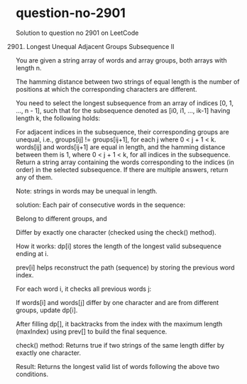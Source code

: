 # question-no-2901
Solution to question no 2901 on LeetCode 

2901. Longest Unequal Adjacent Groups Subsequence II

You are given a string array of words and array groups, both arrays with length n.

The hamming distance between two strings of equal length is the number of positions at which the corresponding characters are different.

You need to select the longest subsequence from an array of indices [0, 1, ..., n - 1], such that for the subsequence denoted as [i0, i1, ..., ik-1] having length k, the following holds:

For adjacent indices in the subsequence, their corresponding groups are unequal, i.e., groups[ij] != groups[ij+1], for each j where 0 < j + 1 < k.
words[ij] and words[ij+1] are equal in length, and the hamming distance between them is 1, where 0 < j + 1 < k, for all indices in the subsequence.
Return a string array containing the words corresponding to the indices (in order) in the selected subsequence. If there are multiple answers, return any of them.

Note: strings in words may be unequal in length.

solution:
Each pair of consecutive words in the sequence:

Belong to different groups, and

Differ by exactly one character (checked using the check() method).

How it works:
dp[i] stores the length of the longest valid subsequence ending at i.

prev[i] helps reconstruct the path (sequence) by storing the previous word index.

For each word i, it checks all previous words j:

If words[i] and words[j] differ by one character and are from different groups, update dp[i].

After filling dp[], it backtracks from the index with the maximum length (maxIndex) using prev[] to build the final sequence.

check() method:
Returns true if two strings of the same length differ by exactly one character.

Result:
Returns the longest valid list of words following the above two conditions.
